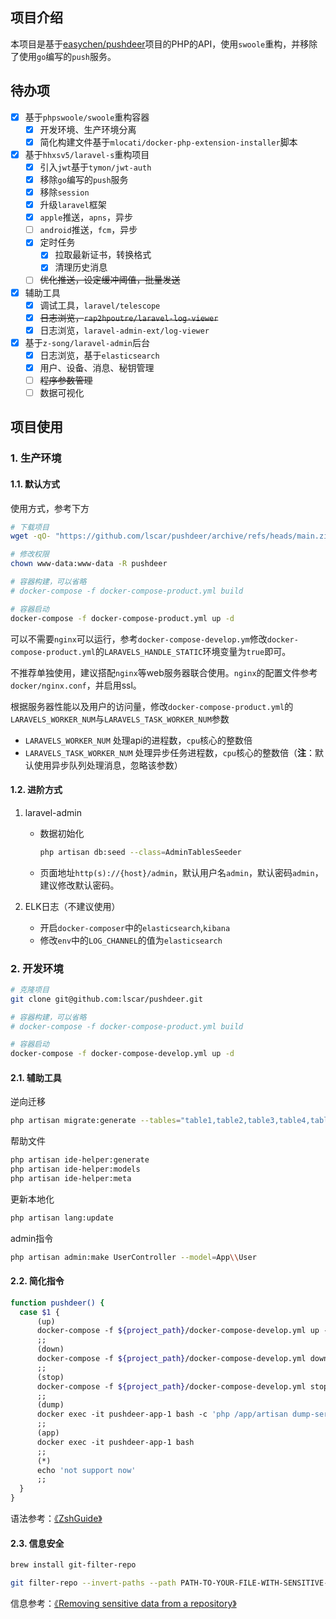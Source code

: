 
## 项目介绍

本项目是基于[easychen/pushdeer](https://github.com/easychen/pushdeer)项目的PHP的API，使用`swoole`重构，并移除了使用`go`编写的`push`服务。

## 待办项
- [x] 基于`phpswoole/swoole`重构容器
  - [x] 开发环境、生产环境分离
  - [x] 简化构建文件基于`mlocati/docker-php-extension-installer`脚本
- [x] 基于`hhxsv5/laravel-s`重构项目
  - [x] 引入`jwt`基于`tymon/jwt-auth`
  - [x] 移除`go`编写的`push`服务
  - [x] 移除`session`
  - [x] 升级`laravel`框架
  - [x] `apple`推送，`apns`，异步
  - [ ] `android`推送，`fcm`，异步
  - [x] 定时任务 
    - [x] 拉取最新证书，转换格式
    - [x] 清理历史消息
  - [ ] ~~优化推送，设定缓冲阈值，批量发送~~
- [x] 辅助工具
  - [x] 调试工具，`laravel/telescope` 
  - [x] ~~日志浏览，`rap2hpoutre/laravel-log-viewer`~~
  - [x] 日志浏览，`laravel-admin-ext/log-viewer`
- [x] 基于`z-song/laravel-admin`后台
  - [x] 日志浏览，基于`elasticsearch`
  - [x] 用户、设备、消息、秘钥管理
  - [ ] ~~程序参数管理~~
  - [ ] 数据可视化

## 项目使用

### 1. 生产环境

#### 1.1. 默认方式

使用方式，参考下方

```bash
# 下载项目
wget -qO- "https://github.com/lscar/pushdeer/archive/refs/heads/main.zip" | tar -xzf - && mv pushdeer-main pushdeer

# 修改权限
chown www-data:www-data -R pushdeer

# 容器构建，可以省略
# docker-compose -f docker-compose-product.yml build

# 容器启动
docker-compose -f docker-compose-product.yml up -d
```

可以不需要`nginx`可以运行，参考`docker-compose-develop.ym`修改`docker-compose-product.yml`的`LARAVELS_HANDLE_STATIC`环境变量为`true`即可。

不推荐单独使用，建议搭配`nginx`等web服务器联合使用。`nginx`的配置文件参考`docker/nginx.conf`，并启用ssl。

根据服务器性能以及用户的访问量，修改`docker-compose-product.yml`的`LARAVELS_WORKER_NUM`与`LARAVELS_TASK_WORKER_NUM`参数
* `LARAVELS_WORKER_NUM` 处理api的进程数，`cpu`核心的整数倍
* `LARAVELS_TASK_WORKER_NUM` 处理异步任务进程数，`cpu`核心的整数倍（**注**：默认使用异步队列处理消息，忽略该参数）

#### 1.2. 进阶方式

1. laravel-admin
   * 数据初始化
     ```bash
     php artisan db:seed --class=AdminTablesSeeder
     ```
   * 页面地址`http(s)://{host}/admin`，默认用户名`admin`，默认密码`admin`，建议修改默认密码。

2. ELK日志（不建议使用）
   * 开启`docker-composer`中的`elasticsearch`,`kibana`
   * 修改`env`中的`LOG_CHANNEL`的值为`elasticsearch`

### 2. 开发环境

```bash
# 克隆项目
git clone git@github.com:lscar/pushdeer.git

# 容器构建，可以省略
# docker-compose -f docker-compose-product.yml build

# 容器启动
docker-compose -f docker-compose-develop.yml up -d
```

#### 2.1. 辅助工具

逆向迁移

```bash
php artisan migrate:generate --tables="table1,table2,table3,table4,table5"
```

帮助文件

```bash
php artisan ide-helper:generate
php artisan ide-helper:models
php artisan ide-helper:meta
```

更新本地化

```bash
php artisan lang:update
```

admin指令

```bash
php artisan admin:make UserController --model=App\\User
```

#### 2.2. 简化指令

```bash
function pushdeer() {
  case $1 {
      (up)
      docker-compose -f ${project_path}/docker-compose-develop.yml up -d
      ;;
      (down)
      docker-compose -f ${project_path}/docker-compose-develop.yml down
      ;;
      (stop)
      docker-compose -f ${project_path}/docker-compose-develop.yml stop
      ;;
      (dump)
      docker exec -it pushdeer-app-1 bash -c 'php /app/artisan dump-server'
      ;;
      (app)
      docker exec -it pushdeer-app-1 bash
      ;;
      (*)
      echo 'not support now'
      ;;
  }
}
```

语法参考：[《ZshGuide》](https://github.com/goreliu/zshguide)

#### 2.3. 信息安全

```bash
brew install git-filter-repo

git filter-repo --invert-paths --path PATH-TO-YOUR-FILE-WITH-SENSITIVE-DATA
```
   
信息参考：[《Removing sensitive data from a repository》](https://docs.github.com/en/authentication/keeping-your-account-and-data-secure/removing-sensitive-data-from-a-repository)